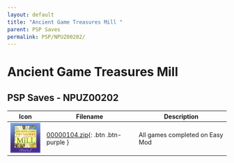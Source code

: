 ```yaml
---
layout: default
title: "Ancient Game Treasures Mill "
parent: PSP Saves
permalink: PSP/NPUZ00202/
---
```

# Ancient Game Treasures Mill 

## PSP Saves - NPUZ00202

| Icon | Filename | Description |
|------|----------|-------------|
| ![Ancient Game Treasures Mill ](ICON0.PNG) | [00000104.zip](00000104.zip){: .btn .btn-purple } | All games completed on Easy Mod |
